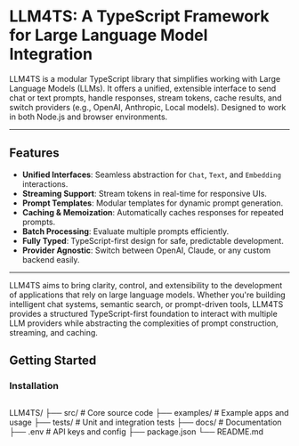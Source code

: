 # LLM4TS: A TypeScript Framework for Large Language Model Integration

LLM4TS is a modular TypeScript library that simplifies working with Large Language Models (LLMs). It offers a unified, extensible interface to send chat or text prompts, handle responses, stream tokens, cache results, and switch providers (e.g., OpenAI, Anthropic, Local models). Designed to work in both Node.js and browser environments.

---

## Features

- **Unified Interfaces**: Seamless abstraction for `Chat`, `Text`, and `Embedding` interactions.
- **Streaming Support**: Stream tokens in real-time for responsive UIs.
- **Prompt Templates**: Modular templates for dynamic prompt generation.
- **Caching & Memoization**: Automatically caches responses for repeated prompts.
- **Batch Processing**: Evaluate multiple prompts efficiently.
- **Fully Typed**: TypeScript-first design for safe, predictable development.
- **Provider Agnostic**: Switch between OpenAI, Claude, or any custom backend easily.

---
LLM4TS aims to bring clarity, control, and extensibility to the development of applications that rely on large language models. Whether you're building intelligent chat systems, semantic search, or prompt-driven tools, LLM4TS provides a structured TypeScript-first foundation to interact with multiple LLM providers while abstracting the complexities of prompt construction, streaming, and caching.
## Getting Started

### Installation




```
```
LLM4TS/
├── src/               # Core source code
├── examples/          # Example apps and usage
├── tests/             # Unit and integration tests
├── docs/              # Documentation
├── .env               # API keys and config
├── package.json
└── README.md
```

